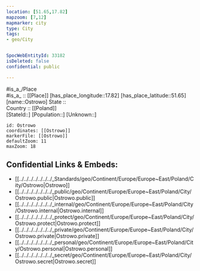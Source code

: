 ```yaml
---
location: [51.65,17.82] 
mapzoom: [7,12] 
mapmarker: city 
type: City
tags:
- geo/City


SpocWebEntityId: 33182
isDeleted: false
confidential: public

---
```

#is_a_/Place  
#is_a_ :: [[Place]] 
[has_place_longitude::17.82] 
[has_place_latitude::51.65] 
[name::Ostrowo] 
State ::  
Country :: [[Poland]]  
[StateId::] 
[Population::] 
[Unknown::] 


```leaflet
id: Ostrowo
coordinates: [[Ostrowo]] 
markerFile: [[Ostrowo]] 
defaultZoom: 11 
maxZoom: 18
```


## Confidential Links & Embeds: 
- [[../../../../../../../_Standards/geo/Continent/Europe/Europe~East/Poland/City/Ostrowo|Ostrowo]] 
- [[../../../../../../../_public/geo/Continent/Europe/Europe~East/Poland/City/Ostrowo.public|Ostrowo.public]] 
- [[../../../../../../../_internal/geo/Continent/Europe/Europe~East/Poland/City/Ostrowo.internal|Ostrowo.internal]] 
- [[../../../../../../../_protect/geo/Continent/Europe/Europe~East/Poland/City/Ostrowo.protect|Ostrowo.protect]] 
- [[../../../../../../../_private/geo/Continent/Europe/Europe~East/Poland/City/Ostrowo.private|Ostrowo.private]] 
- [[../../../../../../../_personal/geo/Continent/Europe/Europe~East/Poland/City/Ostrowo.personal|Ostrowo.personal]] 
- [[../../../../../../../_secret/geo/Continent/Europe/Europe~East/Poland/City/Ostrowo.secret|Ostrowo.secret]] 
